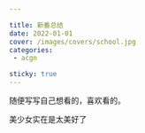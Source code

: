 ```yaml
---

title: 新番总结
date: 2022-01-01
cover: /images/covers/school.jpg
categories:
 - acgn

sticky: true
---
```


随便写写自己想看的，喜欢看的。

美少女实在是太美好了

<!-- more -->

